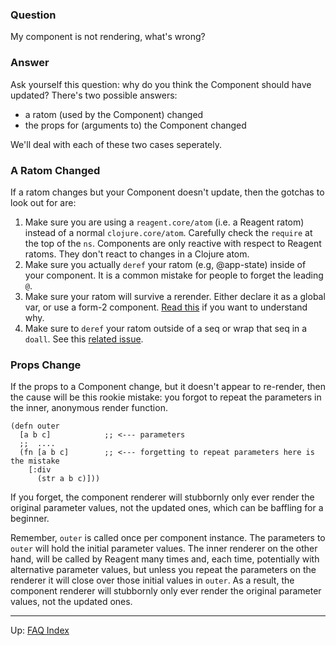 ### Question

My component is not rendering, what's wrong?

### Answer

Ask yourself this question: why do you think the Component should have updated? There's two possible answers: 
  - a ratom (used by the Component) changed 
  - the props for (arguments to) the Component changed

We'll deal with each of these two cases seperately.

### A Ratom Changed

If a ratom changes but your Component doesn't update, then the gotchas to look out for are: 
1. Make sure you are using a `reagent.core/atom` (i.e. a Reagent ratom) instead of a normal `clojure.core/atom`. Carefully check the `require` at the top of the `ns`.  Components are only reactive with respect to Reagent ratoms. They don't react to changes in a Clojure atom. 
2. Make sure you actually `deref` your ratom (e.g, @app-state) inside of your component. It is a common mistake for people to forget the leading `@`. 
3. Make sure your ratom will survive a rerender. Either declare it as a global var, or use a form-2 component. [Read this](https://github.com/reagent-project/reagent-cookbook/tree/master/basics/component-level-state) if you want to understand why.
4. Make sure to `deref` your ratom outside of a seq or wrap that seq in a `doall`. See this [related issue](https://github.com/reagent-project/reagent/issues/18).

### Props Change

If the props to a Component change, but it doesn't appear to re-render, then the cause will be this rookie mistake: you forgot to repeat the parameters in the inner, anonymous render function.

```
(defn outer 
  [a b c]            ;; <--- parameters
  ;;  ....
  (fn [a b c]        ;; <--- forgetting to repeat parameters here is the mistake
    [:div
      (str a b c)]))
```

If you forget, the component renderer will stubbornly only ever render the 
original parameter values, not the updated ones, which can be baffling for 
a beginner.

Remember, `outer` is called once per component instance. The parameters to `outer` 
will hold the initial parameter values. The inner renderer on the other hand, 
will be called by Reagent many times and, each time, potentially with alternative 
parameter values, but unless you repeat the parameters on the renderer it will 
close over those initial values in `outer`. As a result, the component renderer 
will stubbornly only ever render the original parameter values, not the updated ones. 


***

Up:  [FAQ Index](../README.md)&nbsp;&nbsp;&nbsp;&nbsp;&nbsp;&nbsp;
